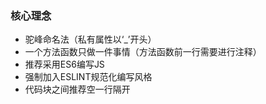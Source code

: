 ### 核心理念

- 驼峰命名法（私有属性以‘_’开头）
- 一个方法函数只做一件事情（方法函数前一行需要进行注释）
- 推荐采用ES6编写JS
- 强制加入ESLINT规范化编写风格
- 代码块之间推荐空一行隔开
